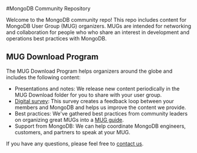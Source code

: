 #MongoDB Community Repository

Welcome to the MongoDB community repo! This repo includes content for MongoDB User Group (MUG) organizers. MUGs are intended for networking and collaboration for people who who share an interest in development and operations best practices with MongoDB.

## MUG Download Program

The MUG Download Program helps organizers around the globe and includes the following content:

- Presentations and notes: We release new content periodically in the MUG Download folder for you to share with your user group.
- [Digital survey](http://database.mongodb.com/community-survey): This survey creates a feedback loop between your members and MongoDB and helps us improve the content we provide.
- Best practices: We've gathered best practices from community leaders on organizing great MUGs into a [MUG guide](https://www.mongodb.org/community/playbook).
- Support from MongoDB: We can help coordinate MongoDB engineers, customers, and partners to speak at your MUG.

If you have any questions, please feel free to [contact us](mailto:community@mongodb.com).
